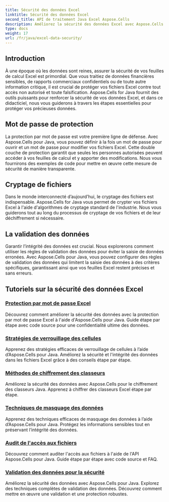 ```yaml
---
title: Sécurité des données Excel
linktitle: Sécurité des données Excel
second_title: API de traitement Java Excel Aspose.Cells
description: Améliorez la sécurité des données Excel avec Aspose.Cells pour Java. Apprenez étape par étape comment protéger vos feuilles de calcul, chiffrer des fichiers et garantir l'intégrité des données.
type: docs
weight: 17
url: /fr/java/excel-data-security/
---
```


## Introduction
À une époque où les données sont reines, assurer la sécurité de vos feuilles de calcul Excel est primordial. Que vous traitiez de données financières sensibles, de rapports commerciaux confidentiels ou de toute autre information critique, il est crucial de protéger vos fichiers Excel contre tout accès non autorisé et toute falsification. Aspose.Cells for Java fournit des outils puissants pour renforcer la sécurité de vos données Excel, et dans ce didacticiel, nous vous guiderons à travers les étapes essentielles pour protéger vos précieuses données.


## Mot de passe de protection
La protection par mot de passe est votre première ligne de défense. Avec Aspose.Cells pour Java, vous pouvez définir à la fois un mot de passe pour ouvrir et un mot de passe pour modifier vos fichiers Excel. Cette double couche de protection garantit que seules les personnes autorisées peuvent accéder à vos feuilles de calcul et y apporter des modifications. Nous vous fournirons des exemples de code pour mettre en œuvre cette mesure de sécurité de manière transparente.

## Cryptage de fichiers
Dans le monde interconnecté d’aujourd’hui, le cryptage des fichiers est indispensable. Aspose.Cells for Java vous permet de crypter vos fichiers Excel à l'aide d'algorithmes de cryptage standard de l'industrie. Nous vous guiderons tout au long du processus de cryptage de vos fichiers et de leur déchiffrement si nécessaire.

## La validation des données
Garantir l’intégrité des données est crucial. Nous explorerons comment utiliser les règles de validation des données pour éviter la saisie de données erronées. Avec Aspose.Cells pour Java, vous pouvez configurer des règles de validation des données qui limitent la saisie des données à des critères spécifiques, garantissant ainsi que vos feuilles Excel restent précises et sans erreurs.

## Tutoriels sur la sécurité des données Excel
### [Protection par mot de passe Excel](./excel-password-protection/)
Découvrez comment améliorer la sécurité des données avec la protection par mot de passe Excel à l'aide d'Aspose.Cells pour Java. Guide étape par étape avec code source pour une confidentialité ultime des données.
### [Stratégies de verrouillage des cellules](./cell-locking-strategies/)
Apprenez des stratégies efficaces de verrouillage de cellules à l’aide d’Aspose.Cells pour Java. Améliorez la sécurité et l'intégrité des données dans les fichiers Excel grâce à des conseils étape par étape.
### [Méthodes de chiffrement des classeurs](./workbook-encryption-methods/)
Améliorez la sécurité des données avec Aspose.Cells pour le chiffrement des classeurs Java. Apprenez à chiffrer des classeurs Excel étape par étape.
### [Techniques de masquage des données](./data-masking-techniques/)
Apprenez des techniques efficaces de masquage des données à l’aide d’Aspose.Cells pour Java. Protégez les informations sensibles tout en préservant l’intégrité des données.
### [Audit de l'accès aux fichiers](./auditing-file-access/)
Découvrez comment auditer l'accès aux fichiers à l'aide de l'API Aspose.Cells pour Java. Guide étape par étape avec code source et FAQ.
### [Validation des données pour la sécurité](./data-validation-for-security/)
Améliorez la sécurité des données avec Aspose.Cells pour Java. Explorez des techniques complètes de validation des données. Découvrez comment mettre en œuvre une validation et une protection robustes.